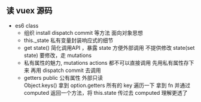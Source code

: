 ## 读 vuex 源码

- es6  class 
    - 组织 install  dispatch  commit  等方法  面向对象思想
    - this._state  私有变量封装响应式的细节
    - get state()  简化调用API ，暴露 state  方便外部调用 不提供修改 state(set state)  要修改，走 mutations
    - 私有属性的魅力, mutations actions 都不可以直接调用  先用私有属性存下来 再用 dispatch commit 去调用
    - getters public 公有属性  外部只读  
        Object.keys() 拿到 option.getters 所有的 key
        遍历一下 拿到 fn  并通过 computed 返回一个方法，将 this.state 传过去   computed 理解更透了 
